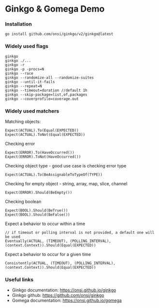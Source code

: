 # Ginkgo & Gomega Demo

### Installation
```
go install github.com/onsi/ginkgo/v2/ginkgo@latest
```

### Widely used flags

```
ginkgo
ginkgo ./...
ginkgo -r
ginkgo -p -procs=N
ginkgo --race
ginkgo --randomize-all --randomize-suites
ginkgo --until-it-fails
ginkgo --repeat=N
ginkgo --timeout=duration //default 1h
ginkgo --skip-package=list,of,packages
ginkgo --coverprofile=coverage.out

```

### Widely used matchers
Matching objects:

``` 
Expect(ACTUAL).To(Equal(EXPECTED))
Expect(ACTUAL).ToNot(Equal(EXPECTED))
```

Checking error
``` 
Expect(ERROR).To(HaveOccurred())
Expect(ERROR).ToNot(HaveOccurred())
```    

Checking object type - good use case is checking error type
``` 
Expect(ACTUAL).To(BeAssignableToTypeOf(TYPE))
```    

Checking for empty object - string, array, map, slice, channel
``` 
Expect(ERROR).Should(BeEmpty())
```    

Checking boolean
``` 
Expect(BOOL).Should(BeTrue())
Expect(BOOL).Should(BeFalse())
```   

Expect a behavior to occur within a time
``` 
// if timeout or polling interval is not provided, a default one will be used
Eventually(ACTUAL, (TIMEOUT), (POLLING_INTERVAL), (context.Context)).Should(Equal(EXPECTED))
```   

Expect a behavior to occur for a given time
``` 
Consistently(ACTUAL, (TIMEOUT), (POLLING_INTERVAL), (context.Context)).Should(Equal(EXPECTED))
```   



### Useful links
- Ginkgo documentation: https://onsi.github.io/ginkgo
- Ginkgo github: https://github.com/onsi/ginkgo
- Gomega documentation: https://onsi.github.io/gomega